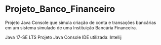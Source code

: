 # Projeto_Banco_Financeiro
Projeto Java Console que simula criação de conta e transações bancárias em um sistema simulado de uma Instituição Bancária Financeira.

Java 17-SE LTS
Projeto Java Console
IDE utilizada: Intellij
